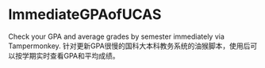 # ImmediateGPAofUCAS
Check your GPA and average grades by semester immediately via Tampermonkey.
针对更新GPA很慢的国科大本科教务系统的油猴脚本，使用后可以按学期实时查看GPA和平均成绩。
